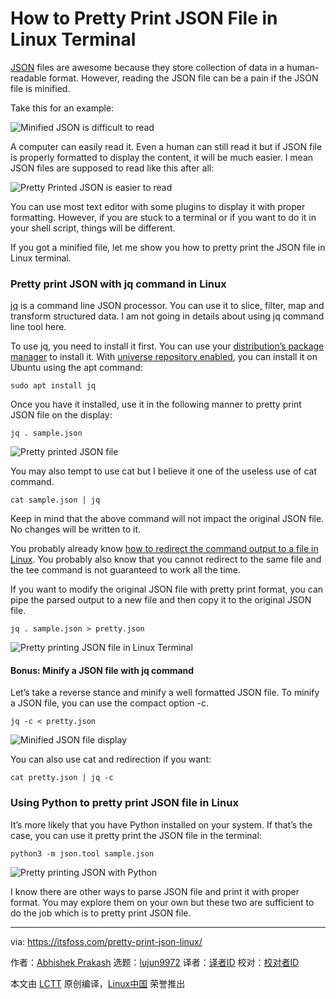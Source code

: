 [#]: collector: (lujun9972)
[#]: translator: (geekpi)
[#]: reviewer: ( )
[#]: publisher: ( )
[#]: url: ( )
[#]: subject: (How to Pretty Print JSON File in Linux Terminal)
[#]: via: (https://itsfoss.com/pretty-print-json-linux/)
[#]: author: (Abhishek Prakash https://itsfoss.com/author/abhishek/)

How to Pretty Print JSON File in Linux Terminal
======

[JSON][1] files are awesome because they store collection of data in a human-readable format. However, reading the JSON file can be a pain if the JSON file is minified.

Take this for an example:

![Minified JSON is difficult to read][2]

A computer can easily read it. Even a human can still read it but if JSON file is properly formatted to display the content, it will be much easier. I mean JSON files are supposed to read like this after all:

![Pretty Printed JSON is easier to read][3]

You can use most text editor with some plugins to display it with proper formatting. However, if you are stuck to a terminal or if you want to do it in your shell script, things will be different.

If you got a minified file, let me show you how to pretty print the JSON file in Linux terminal.

### Pretty print JSON with jq command in Linux

[jq][4] is a command line JSON processor. You can use it to slice, filter, map and transform structured data. I am not going in details about using jq command line tool here.

To use jq, you need to install it first. You can use your [distribution’s package manager][5] to install it. With [universe repository enabled][6], you can install it on Ubuntu using the apt command:

```
sudo apt install jq
```

Once you have it installed, use it in the following manner to pretty print JSON file on the display:

```
jq . sample.json
```

![Pretty printed JSON file][7]

You may also tempt to use cat but I believe it one of the useless use of cat command.

```
cat sample.json | jq
```

Keep in mind that the above command will not impact the original JSON file. No changes will be written to it.

You probably already know [how to redirect the command output to a file in Linux][8]. You probably also know that you cannot redirect to the same file and the tee command is not guaranteed to work all the time.

If you want to modify the original JSON file with pretty print format, you can pipe the parsed output to a new file and then copy it to the original JSON file.

```
jq . sample.json > pretty.json
```

![Pretty printing JSON file in Linux Terminal][9]

#### Bonus: Minify a JSON file with jq command

Let’s take a reverse stance and minify a well formatted JSON file. To minify a JSON file, you can use the compact option -c.

```
jq -c < pretty.json
```

![Minified JSON file display][10]

You can also use cat and redirection if you want:

```
cat pretty.json | jq -c
```

### Using Python to pretty print JSON file in Linux

It’s more likely that you have Python installed on your system. If that’s the case, you can use it pretty print the JSON file in the terminal:

```
python3 -m json.tool sample.json
```

![Pretty printing JSON with Python][11]

I know there are other ways to parse JSON file and print it with proper format. You may explore them on your own but these two are sufficient to do the job which is to pretty print JSON file.

--------------------------------------------------------------------------------

via: https://itsfoss.com/pretty-print-json-linux/

作者：[Abhishek Prakash][a]
选题：[lujun9972][b]
译者：[译者ID](https://github.com/译者ID)
校对：[校对者ID](https://github.com/校对者ID)

本文由 [LCTT](https://github.com/LCTT/TranslateProject) 原创编译，[Linux中国](https://linux.cn/) 荣誉推出

[a]: https://itsfoss.com/author/abhishek/
[b]: https://github.com/lujun9972
[1]: https://www.json.org
[2]: https://i1.wp.com/itsfoss.com/wp-content/uploads/2020/12/print-json.png?resize=759%2C253&ssl=1
[3]: https://i1.wp.com/itsfoss.com/wp-content/uploads/2020/12/pretty-printed-json.png?resize=696%2C538&ssl=1
[4]: https://stedolan.github.io/jq/
[5]: https://itsfoss.com/package-manager/
[6]: https://itsfoss.com/ubuntu-repositories/
[7]: https://i0.wp.com/itsfoss.com/wp-content/uploads/2020/12/pretty-print-json-linux-terminal.png?resize=750%2C557&ssl=1
[8]: https://itsfoss.com/save-command-output-to-file-linux/
[9]: https://i0.wp.com/itsfoss.com/wp-content/uploads/2020/12/pretty-printing-json-linux-terminal.png?resize=750%2C576&ssl=1
[10]: https://i2.wp.com/itsfoss.com/wp-content/uploads/2020/12/minify-json-file-linux.png?resize=777%2C253&ssl=1
[11]: https://i2.wp.com/itsfoss.com/wp-content/uploads/2020/12/pretty-print-json-with-python.png?resize=777%2C557&ssl=1
